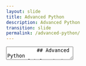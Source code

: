 ```yaml
---
layout: slide
title: Advanced Python
description: Advanced Python
transition: slide
permalink: /advanced-python/
---
```

<section data-markdown>
    <textarea data-template>
          ## Advanced Python
##### Global Code | 2024
![Advanced Python](/assets/img/python-360x361.png)

---
## Pip
Package manager for Python
* `pip install beautifulsoup4`
* type `pip`

Note:

A lot less material here, really we're just rounding off the topic. 

Here, the point isn't to talk about beautifulsoup, rather it's that Python comes with a rich ecosystem of open-source packages you can use in your code.

It's a good opportunity to talk about modularisation of code - functions, classes & modules in Python, and how we can expose our own functionality through these mechanisms.

+++
## Pip
* `pip show --files beautifulsoup4`
```python
from bs4 import BeautifulSoup
```
* `pip uninstall beautifulsoup4`

+++
## Pip
RTFM: https://pip.pypa.io/

---
## Map
Applies a function to a list, element by element
```python
names = ["sam", "john", "james"]
map(len, names)
```

Note:

Feel free to extend this with discussions of:
* Big-O for time and space complexity
* The dict-ness of all python objects exposed via _.__dict__()

+++
## Map
Keep going:
```python
def sqr(x): return x ** 2
map(sqr, map(len,names))
```

---
## Filter
Remove items from a list
```python
def too_old(x): return x > 30
ages = [22, 25, 29, 34, 56, 24, 12]
filter(too_old, ages)
```

---
## Lambda
A function without a name
```python
items = [1, 2, 3, 4, 5]
squares = map((lambda x: x ** 2), items)
```

+++
## Lambda
* used *loads*
* *pythonic*

Note:
What does "pythonic" mean - all programming languages expose the same fundamentals, but what makes one different from the other? Syntax & semantics, sure, but developers also like to build concensus around conventions. 

---
## Let's do it!
![Hack](/assets/img/hack-600.png)
    </textarea>
 </section>
